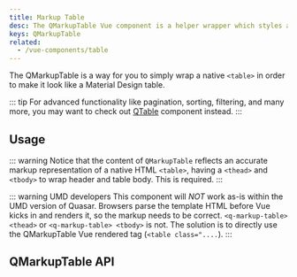 ```yaml
---
title: Markup Table
desc: The QMarkupTable Vue component is a helper wrapper which styles a native table.
keys: QMarkupTable
related:
  - /vue-components/table
---
```


The QMarkupTable is a way for you to simply wrap a native `<table>` in order to make it look like a Material Design table.

::: tip
For advanced functionality like pagination, sorting, filtering, and many more, you may want to check out [QTable](/vue-components/table) component instead.
:::

## Usage

::: warning
Notice that the content of `QMarkupTable` reflects an accurate markup representation of a native HTML `<table>`, having a `<thead>` and `<tbody>` to wrap header and table body. This is required.
:::

::: warning UMD developers
This component will *NOT* work as-is within the UMD version of Quasar. Browsers parse the template HTML before Vue kicks in and renders it, so the markup needs to be correct. `<q-markup-table> <thead>` or `<q-markup-table> <tbody>` is not. The solution is to directly use the QMarkupTable Vue rendered tag (`<table class="....`).
:::

<doc-example title="Basic" file="QMarkupTable/Basic" no-edit />

<doc-example title="Separators" file="QMarkupTable/Separators" no-edit />

<doc-example title="Dark" file="QMarkupTable/Dark" no-edit />

<doc-example title="Customization" file="QMarkupTable/Customization" no-edit />

## QMarkupTable API

<doc-api file="QMarkupTable" />
